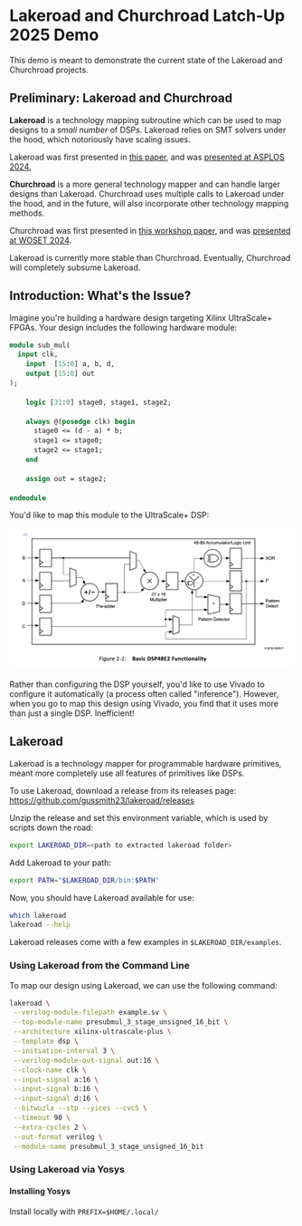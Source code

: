 # Lakeroad and Churchroad Latch-Up 2025 Demo

This demo is meant to demonstrate the current state of the Lakeroad and Churchroad projects.

## Preliminary: Lakeroad and Churchroad

**Lakeroad** is a technology mapping subroutine which can be used to map designs to a *small number* of DSPs. Lakeroad relies on SMT solvers under the hood, which notoriously have scaling issues.

Lakeroad was first presented in [this paper](https://arxiv.org/abs/2401.16526), and was [presented at ASPLOS 2024.](https://www.youtube.com/watch?v=2XgOWAtJ8vs)

**Churchroad** is a more general technology mapper and can handle larger designs than Lakeroad. Churchroad uses multiple calls to Lakeroad under the hood, and in the future, will also incorporate other technology mapping methods.

Churchroad was first presented in [this workshop paper](https://arxiv.org/abs/2411.11036), and was [presented at WOSET 2024](https://www.youtube.com/watch?v=m8AwSktZeFE).

Lakeroad is currently more stable than Churchroad. Eventually, Churchroad will completely subsume Lakeroad.

## Introduction: What's the Issue?

Imagine you're building a hardware design targeting Xilinx UltraScale+ FPGAs. Your design includes the following hardware module:

```sv
module sub_mul(
  input clk,
	input  [15:0] a, b, d,
	output [15:0] out
);

	logic [31:0] stage0, stage1, stage2;

	always @(posedge clk) begin
	  stage0 <= (d - a) * b;
	  stage1 <= stage0;
	  stage2 <= stage1;
	end

	assign out = stage2;

endmodule
```

You'd like to map this module to the UltraScale+ DSP:

![DSP48E2](assets/DSP48E2.png)

Rather than configuring the DSP yourself, you'd like to use Vivado to configure it automatically (a process often called "inference"). However, when you go to map this design using Vivado, you find that it uses more than just a single DSP. Inefficient!

## Lakeroad

Lakeroad is a technology mapper for programmable hardware primitives, meant more completely use all features of primitives like DSPs. 

To use Lakeroad, download a release from its releases page:
https://github.com/gussmith23/lakeroad/releases

Unzip the release and set this environment variable, which is used by scripts down the road:
```sh
export LAKEROAD_DIR=<path to extracted lakeroad folder>
```

Add Lakeroad to your path:
```sh
export PATH="$LAKEROAD_DIR/bin:$PATH"
```

Now, you should have Lakeroad available for use:
```sh
which lakeroad
lakeroad --help
```

Lakeroad releases come with a few examples in `$LAKEROAD_DIR/examples`. 

### Using Lakeroad from the Command Line

To map our design using Lakeroad, we can use the following command:
```sh
lakeroad \
 --verilog-module-filepath example.sv \
 --top-module-name presubmul_3_stage_unsigned_16_bit \
 --architecture xilinx-ultrascale-plus \
 --template dsp \
 --initiation-interval 3 \
 --verilog-module-out-signal out:16 \
 --clock-name clk \
 --input-signal a:16 \
 --input-signal b:16 \
 --input-signal d:16 \
 --bitwuzla --stp --yices --cvc5 \
 --timeout 90 \
 --extra-cycles 2 \
 --out-format verilog \
 --module-name presubmul_3_stage_unsigned_16_bit
```



### Using Lakeroad via Yosys

#### Installing Yosys

Install locally with `PREFIX=$HOME/.local/`
